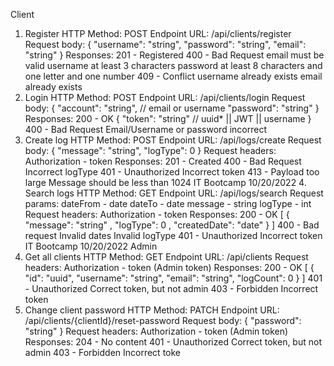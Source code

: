 Client
1. Register
HTTP Method: POST
Endpoint URL: /api/clients/register
Request body:
{
 "username": "string",
 "password": "string",
 "email": "string"
}
Responses:
201 - Registered
400 - Bad Request
email must be valid
username at least 3 characters
password at least 8 characters and one letter and one number
409 - Conflict
username already exists
email already exists
2. Login
HTTP Method: POST
Endpoint URL: /api/clients/login
Request body:
{
 "account": "string", // email or username
 "password": "string"
}
Responses:
200 - OK
{
 "token": "string" // uuid* || JWT || username
}
400 - Bad Request
Email/Username or password incorrect
3. Create log
HTTP Method: POST
Endpoint URL: /api/logs/create
Request body:
{
 "message": "string",
 "logType": 0
}
Request headers:
Authorization - token
Responses:
201 - Created
400 - Bad Request
Incorrect logType
401 - Unauthorized
Incorrect token
413 - Payload too large
Message should be less than 1024
IT Bootcamp 10/20/2022 4. Search logs
HTTP Method: GET
Endpoint URL: /api/logs/search Request params:
dateFrom - date
dateTo - date
message - string
logType - int
Request headers:
Authorization - token
Responses:
200 - OK [
 {
 "message": "string"
,
 "logType": 
0
,
 "createdDate": "date"
 } ]
400 - Bad request
Invalid dates
Invalid logType
401 - Unauthorized
Incorrect token
IT Bootcamp 10/20/2022
Admin
1. Get all clients
HTTP Method: GET
Endpoint URL: /api/clients
Request headers:
Authorization - token (Admin token)
Responses:
200 - OK
[
 {
 "id": "uuid",
 "username": "string",
 "email": "string",
 "logCount": 0
 } 
]
401 - Unauthorized
Correct token, but not admin
403 - Forbidden
Incorrect token
2. Change client password
HTTP Method: PATCH
Endpoint URL: /api/clients/{clientId}/reset-password
Request body:
{
 "password": "string"
}
Request headers:
Authorization - token (Admin token)
Responses:
204 - No content
401 - Unauthorized
Correct token, but not admin
403 - Forbidden
Incorrect toke
